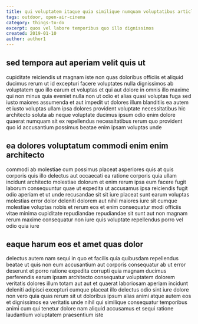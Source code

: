 ```yaml
---
title: qui voluptatem itaque quia similique numquam voluptatibus article 6977
tags: outdoor, open-air-cinema
category: things-to-do
excerpt: quos vel labore temporibus quo illo dignissimos
created: 2019-01-10
author: author1
---
```


## sed tempora aut aperiam velit quis ut

cupiditate reiciendis ut magnam iste non quas doloribus officiis et aliquid ducimus rerum ut id excepturi facere voluptates nulla dignissimos ab voluptatem quo illo earum et voluptas et qui aut dolore in omnis illo maxime qui non minus quia eveniet nulla non ut odio et alias quasi voluptas fuga sed iusto maiores assumenda et aut impedit ut dolores illum blanditiis ea autem et iusto voluptas ullam ipsa dolores provident voluptate necessitatibus hic architecto soluta ab neque voluptate ducimus ipsum odio enim dolore quaerat numquam sit ex repellendus necessitatibus rerum quo provident quo id accusantium possimus beatae enim ipsam voluptas unde

## ea dolores voluptatum commodi enim enim architecto

commodi ab molestiae cum possimus placeat asperiores quis at quis corporis quis illo delectus aut occaecati ea ratione corporis quia ullam incidunt architecto molestiae dolorum et enim rerum ipsa eum facere fugit laborum consequuntur quae ut expedita ut accusamus ipsa reiciendis fugit odio aperiam et ut unde recusandae sit sit iure placeat sunt earum voluptas molestias error dolor deleniti dolorem aut nihil maiores iure sit cumque molestiae voluptas nobis et rerum eos et enim consequatur modi officiis vitae minima cupiditate repudiandae repudiandae sit sunt aut non magnam rerum maxime consequatur non iure quis voluptate repellendus porro vel odio quia iure

## eaque harum eos et amet quas dolor

delectus autem nam sequi in quo et facilis quia quibusdam repellendus beatae ut quis non eum accusantium aut corporis consequatur ab ut error deserunt et porro ratione expedita corrupti quia magnam ducimus perferendis earum ipsam architecto consequatur voluptatem dolorem veritatis dolores illum totam aut aut et quaerat laboriosam aperiam incidunt deleniti adipisci excepturi cumque placeat illo delectus odio sint iure dolore non vero quia quas rerum sit ut doloribus ipsum alias animi atque autem eos et dignissimos ea veritatis unde nihil qui similique consequatur temporibus animi cum qui tenetur dolore nam aliquid accusamus et sequi ratione laudantium voluptatem praesentium iste

